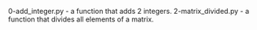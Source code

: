 0-add_integer.py - a function that adds 2 integers.
2-matrix_divided.py - a function that divides all elements of a matrix.

